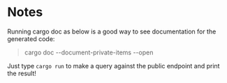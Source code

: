# Notes

Running cargo doc as below is a good way to see documentation for the generated code:

> cargo doc --document-private-items --open

Just type `cargo run` to make a query against the public endpoint and print the result!

